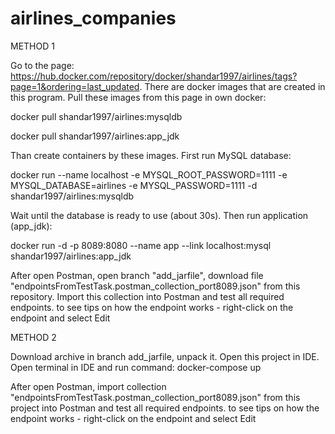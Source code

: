 # airlines_companies

METHOD 1

Go to the page: https://hub.docker.com/repository/docker/shandar1997/airlines/tags?page=1&ordering=last_updated. There are docker images that are created in this program.
Pull these images from this page in own docker:

  docker pull shandar1997/airlines:mysqldb
  
  docker pull shandar1997/airlines:app_jdk

Than create containers by these images. First run MySQL database:

  docker run --name localhost -e MYSQL_ROOT_PASSWORD=1111 -e MYSQL_DATABASE=airlines -e MYSQL_PASSWORD=1111 -d shandar1997/airlines:mysqldb
  
Wait until the database is ready to use (about 30s). Then run application (app_jdk):

  docker run -d -p 8089:8080 --name app --link localhost:mysql  shandar1997/airlines:app_jdk

After open Postman, open branch "add_jarfile", download file "endpointsFromTestTask.postman_collection_port8089.json" from this repository. Import this collection into Postman and test all required endpoints.
to see tips on how the endpoint works - right-click on the endpoint and select Edit


METHOD 2

Download archive in branch add_jarfile, unpack it. Open this project in IDE. Open terminal in IDE and run command: docker-compose up

After open Postman, import collection "endpointsFromTestTask.postman_collection_port8089.json" from this project into Postman and test all required endpoints.
to see tips on how the endpoint works - right-click on the endpoint and select Edit
